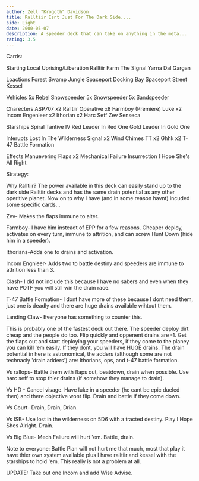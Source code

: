 ```yaml
---
author: Zell "Krogoth" Davidson
title: Ralltiir Isnt Just For The Dark Side....
side: Light
date: 2000-05-07
description: A speeder deck that can take on anything in the meta...
rating: 3.5
---
```

Cards: 

Starting
Local Uprising/Liberation
Ralltiir
Farm
The Signal
Yarna Dal Gargan

Loactions
Forest
Swamp
Jungle
Spaceport Docking Bay
Spaceport Street
Kessel

Vehicles
5x Rebel Snowspeeder
5x Snowspeeder
5x Sandspeeder

Charecters
ASP707 x2
Ralltiir Operative x8
Farmboy (Premiere) Luke x2
Incom Engenieer x2
Ithorian x2
Harc Seff
Zev Senseca

Starships
Spiral
Tantive IV
Red Leader In Red One
Gold Leader In Gold One

Interupts
Lost In The Wilderness
Signal x2
Wind Chimes
TT x2
Ghhk x2
T-47 Battle Formation

Effects
Manuevering Flaps x2
Mechanical Failure
Insurrection
I Hope She's All Right 

Strategy: 

Why Ralltiir? The power available in this deck can easily stand up to the dark side Ralltiir decks and has the same drain potential as any other operitive planet. Now on to why I have (and in some reason havnt) incuded some specific cards...

Zev- Makes the flaps immune to alter.

Farmboy- I have him insteadt of EPP for a few reasons. Cheaper deploy, activates on every turn, immune to attrition, and can screw Hunt Down (hide him in a speeder).

Ithorians-Adds one to drains and activation.

Incom Engnieer- Adds two to battle destiny and speeders are immune to attrition less than 3.

Clash- I did not include this because I have no sabers and even when they have POTF you will still win the drain race.

T-47 Battle Formation- I dont have more of these because I dont need them, just one is deadly and there are huge drains available wihtout them.

Landing Claw- Everyone has something to counter this.

This is probably one of the fastest deck out there. The speeder deploy dirt cheap and the people do too. Flip quickly and oppenent drains are -1. Get the flaps out and start deploying your speeders, if they come to the planey you can kill 'em easily. If they dont, you will have HUGE drains. The drain potential in here is astronomical, the adders (although some are not technacly 'drain adders') are: Ithorians, ops, and t-47 battle formation.

Vs rallops- Battle them with flaps out, beatdown, drain when possible. Use harc seff to stop thier drains (if somehow they manage to drain).

Vs HD - Cancel visage. Have luke in a speeder (he cant be epic dueled then) and there objective wont flip. Drain and battle if they come down.

Vs Court- Drain, Drain, Drian.

Vs ISB- Use lost in the wilderness on 5D6 with a tracted destiny. Play I Hope Shes Alright. Drain.

Vs Big Blue- Mech Faliure will hurt 'em. Battle, drain.

Note to everyone: Battle Plan will not hurt me that much, most that play it have thier own system available plus I have ralltiir and kessel with the starships to hold 'em. This really is not a problem at all.



UPDATE: Take out one Incom and add Wise Advise.  